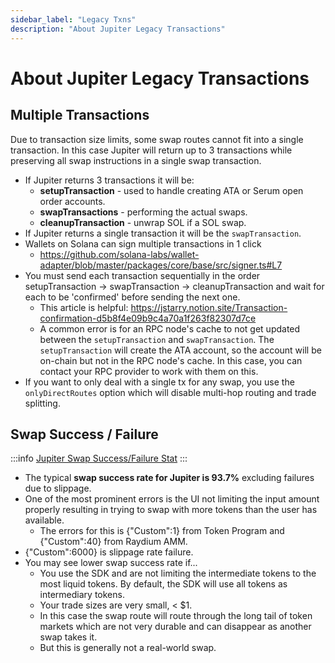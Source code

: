 ```yaml
---
sidebar_label: "Legacy Txns"
description: "About Jupiter Legacy Transactions"
---
```


# About Jupiter Legacy Transactions
## Multiple Transactions

Due to transaction size limits, some swap routes cannot fit into a single transaction.  In this case Jupiter will return up to 3 transactions while preserving all swap instructions in a single swap transaction.

- If Jupiter returns 3 transactions it will be:
    - **setupTransaction** - used to handle creating ATA or Serum open order accounts.
    - **swapTransactions** - performing the actual swaps.
    - **cleanupTransaction** - unwrap SOL if a SOL swap.
- If Jupiter returns a single transaction it will be the `swapTransaction`.
- Wallets on Solana can sign multiple transactions in 1 click
    - https://github.com/solana-labs/wallet-adapter/blob/master/packages/core/base/src/signer.ts#L7
- You must send each transaction sequentially in the order setupTransaction -> swapTransaction -> cleanupTransaction and wait for each to be 'confirmed' before sending the next one.
    - This article is helpful: https://jstarry.notion.site/Transaction-confirmation-d5b8f4e09b9c4a70a1f263f82307d7ce
    - A common error is for an RPC node's cache to not get updated between the `setupTransaction` and `swapTransaction`. The `setupTransaction` will create the ATA account, so the account will be on-chain but not in the RPC node's cache. In this case, you can contact your RPC provider to work with them on this.
- If you want to only deal with a single tx for any swap, you use the `onlyDirectRoutes` option which will disable multi-hop routing and trade splitting.

## Swap Success / Failure

:::info [Jupiter Swap Success/Failure Stat](https://dune.com/Arowana87/jupiter-aggregator)
:::

- The typical **swap success rate for Jupiter is 93.7%** excluding failures due to slippage.
- One of the most prominent errors is the UI not limiting the input amount properly resulting in trying to swap with more tokens than the user has available.
    - The errors for this is {"Custom":1} from Token Program and {"Custom":40} from Raydium AMM.
- {"Custom":6000} is slippage rate failure.
- You may see lower swap success rate if...
    - You use the SDK and are not limiting the intermediate tokens to the most liquid tokens.  By default, the SDK will use all tokens as intermediary tokens.
    - Your trade sizes are very small, < $1.
    - In this case the swap route will route through the long tail of token markets which are not very durable and can disappear as another swap takes it.
    - But this is generally not a real-world swap.